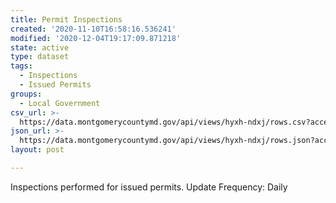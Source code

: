 ```yaml
---
title: Permit Inspections
created: '2020-11-10T16:58:16.536241'
modified: '2020-12-04T19:17:09.871218'
state: active
type: dataset
tags:
  - Inspections
  - Issued Permits
groups:
  - Local Government
csv_url: >-
  https://data.montgomerycountymd.gov/api/views/hyxh-ndxj/rows.csv?accessType=DOWNLOAD
json_url: >-
  https://data.montgomerycountymd.gov/api/views/hyxh-ndxj/rows.json?accessType=DOWNLOAD
layout: post

---
```

Inspections performed for issued permits.  Update Frequency: Daily
